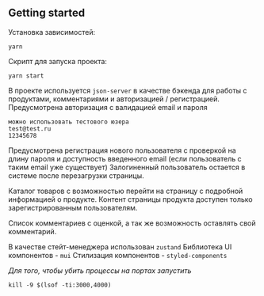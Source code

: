 ## Getting started

Установка зависимостей:

```
yarn
```

Скрипт для запуска проекта:

```
yarn start
```

В проекте используется `json-server` в качестве бэкенда для работы с продуктами, комментариями и авторизацией / регистрацией.
Предусмотрена авторизация c валидацией email и пароля
```
можно использовать тестового юзера
test@test.ru
12345678
```

Предусмотрена регистрация нового пользователя с проверкой на длину пароля и доступность введенного email (если пользователь с таким email уже существует)
Залогиненный пользователь остается в системе после перезагрузки страницы.

Каталог товаров с возможностью перейти на страницу с подробной информацией о продукте.
Контент страницы продукта доступен только зарегистрированным пользователям.

Список комментариев с оценкой, а так же возможность оставлять свой комментарий.

В качестве стейт-менеджера использован `zustand`
Библиотека UI компонентов - `mui`
Стилизация компонентов - `styled-components`

_Для того, чтобы убить процессы на портах запустить_
```
kill -9 $(lsof -ti:3000,4000)
```